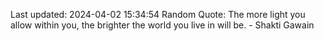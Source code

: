 Last updated: 2024-04-02 15:34:54
Random Quote: The more light you allow within you, the brighter the world you live in will be. - Shakti Gawain